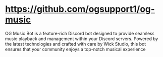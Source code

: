 # https://github.com/ogsupport1/og-music
OG Music Bot is a feature-rich Discord bot designed to provide seamless music playback and management within your Discord servers. Powered by the latest technologies and crafted with care by Wick Studio, this bot ensures that your community enjoys a top-notch musical experience
